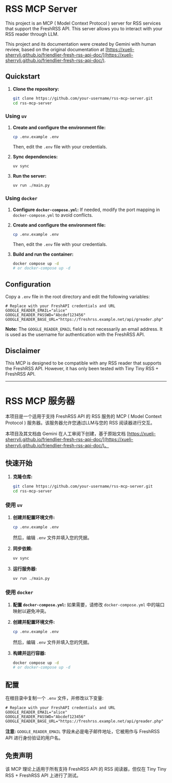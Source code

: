 # RSS MCP Server

This project is an MCP ( Model Context Protocol ) server for RSS services that support the FreshRSS API. This server allows you to interact with your RSS reader through LLM.

This project and its documentation were created by Gemini with human review, based on the original documentation at [https://xueli-sherryli.github.io/friendlier-fresh-rss-api-doc/](https://xueli-sherryli.github.io/friendlier-fresh-rss-api-doc/).

## Quickstart

1.  **Clone the repository:**
    ```bash
    git clone https://github.com/your-username/rss-mcp-server.git
    cd rss-mcp-server
    ```

### Using `uv`

1.  **Create and configure the environment file:**
    
    ```bash
    cp .env.example .env
    ```
    Then, edit the `.env` file with your credentials.
    
2.  **Sync dependencies:**
    ```bash
    uv sync
    ```

3.  **Run the server:**
    ```bash
    uv run ./main.py
    ```

### Using `docker`

1. **Configure `docker-compose.yml`:**
   If needed, modify the port mapping in `docker-compose.yml` to avoid conflicts.


2. **Create and configure the environment file:**

   ```bash
   cp .env.example .env
   ```

   Then, edit the `.env` file with your credentials.

3. **Build and run the container:**

   ```bash
   docker compose up -d
   # or docker-compose up -d
   ```

## Configuration

Copy a `.env` file in the root directory and edit the following variables:

```
# Replace with your FreshAPI credentials and URL
GOOGLE_READER_EMAIL="alice"
GOOGLE_READER_PASSWD="Abcdef123456"
GOOGLE_READER_BASE_URL="https://freshrss.example.net/api/greader.php"
```

**Note:** The `GOOGLE_READER_EMAIL` field is not necessarily an email address. It is used as the username for authentication with the FreshRSS API.

## Disclaimer

This MCP is designed to be compatible with any RSS reader that supports the FreshRSS API. However, it has only been tested with Tiny Tiny RSS + FreshRSS API.

---

# RSS MCP 服务器

本项目是一个适用于支持 FreshRSS API 的 RSS 服务的 MCP ( Model Context Protocol ) 服务器。该服务器允许您通过LLM与您的 RSS 阅读器进行交互。

本项目及其文档由 Gemini 在人工审阅下创建，基于原始文档 [https://xueli-sherryli.github.io/friendlier-fresh-rss-api-doc/](https://xueli-sherryli.github.io/friendlier-fresh-rss-api-doc/)。

## 快速开始

1.  **克隆仓库:**
    ```bash
    git clone https://github.com/your-username/rss-mcp-server.git
    cd rss-mcp-server
    ```

### 使用 `uv`

1.  **创建并配置环境文件:**
    
    ```bash
    cp .env.example .env
    ```
    然后，编辑 `.env` 文件并填入您的凭据。
    
2.  **同步依赖:**
    ```bash
    uv sync
    ```

3.  **运行服务器:**
    ```bash
    uv run ./main.py
    ```

### 使用 `docker`

1. **配置 `docker-compose.yml`:**
   如果需要，请修改 `docker-compose.yml` 中的端口映射以避免冲突。

2. **创建并配置环境文件:**

   ```bash
   cp .env.example .env
   ```

   然后，编辑 `.env` 文件并填入您的凭据。

3. **构建并运行容器:**

   ```bash
   docker compose up -d
   # or docker-compose up -d
   ```

## 配置

在根目录中复制一个 `.env` 文件，并修改以下变量:

```
# Replace with your FreshAPI credentials and URL
GOOGLE_READER_EMAIL="alice"
GOOGLE_READER_PASSWD="Abcdef123456"
GOOGLE_READER_BASE_URL="https://freshrss.example.net/api/greader.php"
```

**注意:** `GOOGLE_READER_EMAIL` 字段未必是电子邮件地址，它被用作与 FreshRSS API 进行身份验证的用户名。

## 免责声明

该 MCP 理论上适用于所有支持 FreshRSS API 的 RSS 阅读器，但仅在 Tiny Tiny RSS + FreshRSS API 上进行了测试。
